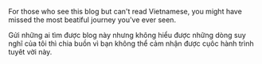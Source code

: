 For those who see this blog but can't read Vietnamese, you might have missed the most beatiful journey you've ever seen.

Gửi những ai tìm được blog này nhưng không hiểu được những dòng suy nghĩ của tôi thì chia buồn vì bạn không thể cảm nhận được cụôc hành trình tuyêt vời này.